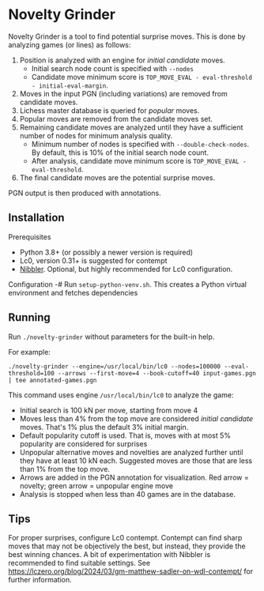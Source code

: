 Novelty Grinder
===============

Novelty Grinder is a tool to find potential surprise moves. This is
done by analyzing games (or lines) as follows:

1. Position is analyzed with an engine for *initial candidate* moves.
   - Initial search node count is specified with `--nodes`
   - Candidate move minimum score is
     `TOP_MOVE_EVAL - eval-threshold - initial-eval-margin`.
2. Moves in the input PGN (including variations) are removed from
   candidate moves.
3. Lichess master database is queried for *popular* moves.
4. Popular moves are removed from the candidate moves set.
5. Remaining candidate moves are analyzed until they have a sufficient
   number of nodes for minimum analysis quality.
   - Minimum number of nodes is specified with `--double-check-nodes`.
     By default, this is 10% of the initial search node count.
   - After analysis, candidate move minimum score is
     `TOP_MOVE_EVAL - eval-threshold`.
6. The final candidate moves are the potential surprise moves.

PGN output is then produced with annotations.


Installation
------------

Prerequisites
- Python 3.8+ (or possibly a newer version is required)
- Lc0, version 0.31+ is suggested for contempt
- [Nibbler](https://github.com/rooklift/nibbler/). Optional, but
  highly recommended for Lc0 configuration.

Configuration
-# Run `setup-python-venv.sh`. This creates a Python virtual
   environment and fetches dependencies


Running
-------

Run `./novelty-grinder` without parameters for the built-in help.

For example:

    ./novelty-grinder --engine=/usr/local/bin/lc0 --nodes=100000 --eval-threshold=100 --arrows --first-move=4 --book-cutoff=40 input-games.pgn | tee annotated-games.pgn

This command uses engine `/usr/local/bin/lc0` to analyze the game:
- Initial search is 100 kN per move, starting from move 4
- Moves less than 4% from the top move are considered *initial candidate*
  moves. That's 1% plus the default 3% initial margin.
- Default popularity cutoff is used. That is, moves with at most 5%
  popularity are considered for surprises
- Unpopular alternative moves and novelties are analyzed further until
  they have at least 10 kN each. Suggested moves are those that
  are less than 1% from the top move.
- Arrows are added in the PGN annotation for visualization. Red arrow
  = novelty; green arrow = unpopular engine move
- Analysis is stopped when less than 40 games are in the database.


Tips
----

For proper surprises, configure Lc0 contempt. Contempt can find sharp
moves that may not be objectively the best, but instead, they provide
the best winning chances. A bit of experimentation with Nibbler is
recommended to find suitable settings. See
https://lczero.org/blog/2024/03/gm-matthew-sadler-on-wdl-contempt/ for
further information.
